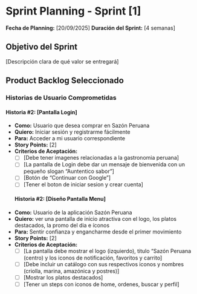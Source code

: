 # Sprint Planning - Sprint [1]

**Fecha de Planning:** [20/09/2025]
**Duración del Sprint:** [4 semanas]

## Objetivo del Sprint
[Descripción clara de qué valor se entregará]

## Product Backlog Seleccionado

### Historias de Usuario Comprometidas

#### Historia #2: [Pantalla Login]
- **Como:** Usuario que desea comprar en Sazón Peruana
- **Quiero:** Iniciar sesión y registrarme fácilmente
- **Para:**  Acceder a mi usuario correspondiente
- **Story Points:** [2]
- **Criterios de Aceptación:**
  - [ ] [Debe tener imagenes relacionadas a la gastronomia peruana]
  - [ ] [La pantalla de Login debe dar un mensaje de bienvenida con un pequeño slogan “Auntentico sabor”]
  - [ ] [Botón de “Continuar con Google”]
  - [ ] [Tener el boton de iniciar sesion y crear cuenta]

  #### Historia #2: [Diseño Pantalla Menu]
- **Como:** Usuario de la aplicación Sazón Peruana
- **Quiero:** ver una pantalla de inicio atractiva con el logo, los platos destacados, la promo del dia e íconos 
- **Para:**  Sentir confianza y engancharme desde el primer movimiento
- **Story Points:** [2]
- **Criterios de Aceptación:**
  - [ ] [La pantalla debe mostrar el logo (izquierdo), titulo “Sazón Peruana (centro) y los iconos de notificación, favoritos y carrito]
  - [ ] [Debe incluir un catálogo con sus respectivos iconos y nombres (criolla, marina, amazónica y postres)]
  - [ ] [Mostrar los platos destacados]
  - [ ] [Tener un steps con iconos de home, ordenes, buscar y perfil]
